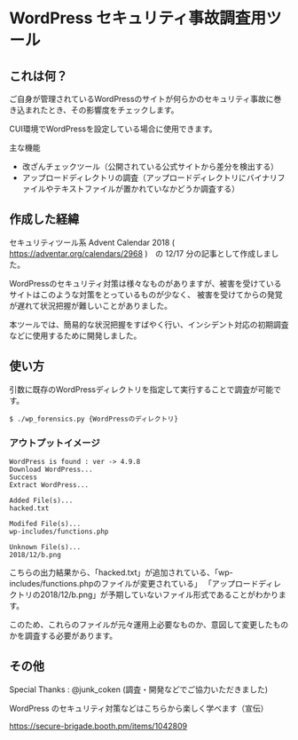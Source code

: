 # WordPress セキュリティ事故調査用ツール

## これは何？

ご自身が管理されているWordPressのサイトが何らかのセキュリティ事故に巻き込まれたとき、その影響度をチェックします。

CUI環境でWordPressを設定している場合に使用できます。

主な機能

* 改ざんチェックツール（公開されている公式サイトから差分を検出する）
* アップロードディレクトリの調査（アップロードディレクトリにバイナリファイルやテキストファイルが置かれていなかどうか調査する）

## 作成した経緯

セキュリティツール系 Advent Calendar 2018 ( https://adventar.org/calendars/2968 )　の 12/17 分の記事として作成しました。

WordPressのセキュリティ対策は様々なものがありますが、被害を受けているサイトはこのような対策をとっているものが少なく、
被害を受けてからの発覚が遅れて状況把握が難しいことがありました。

本ツールでは、簡易的な状況把握をすばやく行い、インシデント対応の初期調査などに使用するために開発しました。

## 使い方

引数に既存のWordPressディレクトリを指定して実行することで調査が可能です。

```
$ ./wp_forensics.py {WordPressのディレクトリ}
```

### アウトプットイメージ

```
WordPress is found : ver -> 4.9.8
Download WordPress...
Success
Extract WordPress...

Added File(s)...
hacked.txt

Modifed File(s)...
wp-includes/functions.php

Unknown File(s)...
2018/12/b.png

```

こちらの出力結果から、「hacked.txt」が追加されている、「wp-includes/functions.phpのファイルが変更されている」
「アップロードディレクトリの2018/12/b.png」が予期していないファイル形式であることがわかります。

このため、これらのファイルが元々運用上必要なものか、意図して変更したものかを調査する必要があります。

## その他

Special Thanks : @junk_coken (調査・開発などでご協力いただきました)

WordPress のセキュリティ対策などはこちらから楽しく学べます（宣伝）

https://secure-brigade.booth.pm/items/1042809


